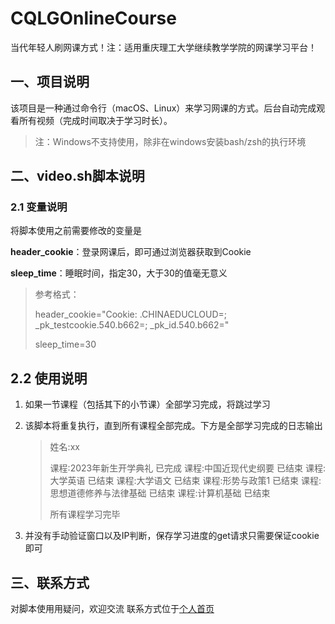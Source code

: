 # CQLGOnlineCourse
当代年轻人刷网课方式！注：适用重庆理工大学继续教学学院的网课学习平台！



## 一、项目说明

该项目是一种通过命令行（macOS、Linux）来学习网课的方式。后台自动完成观看所有视频（完成时间取决于学习时长）。

> 注：Windows不支持使用，除非在windows安装bash/zsh的执行环境



## 二、video.sh脚本说明

### 2.1 变量说明

将脚本使用之前需要修改的变量是

**header_cookie**：登录网课后，即可通过浏览器获取到Cookie

**sleep_time**：睡眠时间，指定30，大于30的值毫无意义

> 参考格式：
>
> header_cookie="Cookie: .CHINAEDUCLOUD=; _pk_testcookie.540.b662=; _pk_id.540.b662="
>
> sleep_time=30

## 2.2 使用说明

1. 如果一节课程（包括其下的小节课）全部学习完成，将跳过学习

2. 该脚本将重复执行，直到所有课程全部完成。下方是全部学习完成的日志输出

   > 姓名:xx
   >
   > 课程:2023年新生开学典礼 已完成
   > 课程:中国近现代史纲要 已结束
   > 课程:大学英语 已结束
   > 课程:大学语文 已结束
   > 课程:形势与政策1 已结束
   > 课程:思想道德修养与法律基础 已结束
   > 课程:计算机基础 已结束
   >
   > 所有课程学习完毕
   
3. 并没有手动验证窗口以及IP判断，保存学习进度的get请求只需要保证cookie即可



## 三、联系方式

对脚本使用用疑问，欢迎交流 联系方式位于[个人首页](https://github.com/tengfei-xy)
